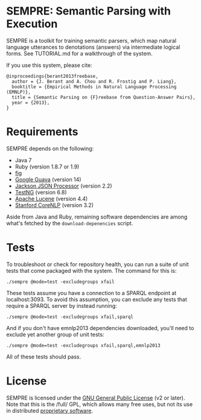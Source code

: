 # SEMPRE: Semantic Parsing with Execution

SEMPRE is a toolkit for training semantic parsers, which map natural language
utterances to denotations (answers) via intermediate logical forms.  See
TUTORIAL.md for a walkthrough of the system.

If you use this system, please cite:

    @inproceedings{berant2013freebase,
      author = {J. Berant and A. Chou and R. Frostig and P. Liang},
      booktitle = {Empirical Methods in Natural Language Processing (EMNLP)},
      title = {Semantic Parsing on {F}reebase from Question-Answer Pairs},
      year = {2013},
    }

# Requirements

SEMPRE depends on the following:

* Java 7
* Ruby (version 1.8.7 or 1.9)
* [fig](https://github.com/percyliang/fig)
* [Google Guava](https://code.google.com/p/guava-libraries/) (version 14)
* [Jackson JSON Processor](http://wiki.fasterxml.com/JacksonHome) (version 2.2)
* [TestNG](http://testng.org/) (version 6.8)
* [Apache Lucene](http://lucene.apache.org/) (version 4.4)
* [Stanford CoreNLP](http://nlp.stanford.edu/software/corenlp.shtml) (version 3.2)

Aside from Java and Ruby, remaining software dependencies are among
what's fetched by the `download-depenencies` script.

# Tests

To troubleshoot or check for repository health, you can run a suite of unit
tests that come packaged with the system.  The command for this is:

    ./sempre @mode=test -excludegroups xfail

These tests assume you have a connection to a SPARQL endpoint at localhost:3093.
To avoid this assumption, you can exclude any tests that require a SPARQL
server by instead running:

    ./sempre @mode=test -excludegroups xfail,sparql

And if you don't have emnlp2013 dependencies downloaded, you'll need to exclude
yet another group of unit tests:

    ./sempre @mode=test -excludegroups xfail,sparql,emnlp2013

All of these tests should pass.

# License

SEMPRE is licensed under the [GNU General Public
License](http://www.gnu.org/licenses/gpl-2.0.html) (v2 or later).
Note that this is the /full/ GPL, which allows many free uses, but not
its use in distributed [proprietary
software](http://www.gnu.org/licenses/gpl-faq.html#GPLInProprietarySystem).
